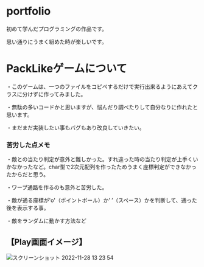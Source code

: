 # portfolio

初めて学んだプログラミングの作品です。

思い通りにうまく組めた時が楽しいです。

# PackLikeゲームについて
・このゲームは、一つのファイルをコピペするだけで実行出来るようにあえてクラスに分けずに作ってみました。

・無駄の多いコードかと思いますが、悩んだり調べたりして自分なりに作れたと思います。

・まだまだ実装したい事もバグもあり改良していきたい。
### 苦労した点メモ
・敵との当たり判定が意外と難しかった。すれ違った時の当たり判定が上手くいかなかったなど。char型で2次元配列を作ったためうまく座標判定ができなかったからだと思う。

・ワープ通路を作るのも意外と苦労した。

・敵が通る座標が'o'（ポイントボール）か’ ’（スペース）かを判断して、通った後を表示する事。   

・敵をランダムに動かす方法など

## 【Play画面イメージ】
![スクリーンショット 2022-11-28 13 23 54](https://user-images.githubusercontent.com/112692236/204193800-fefc8ca5-4bd2-4f32-accd-0b4109426e9e.png)

